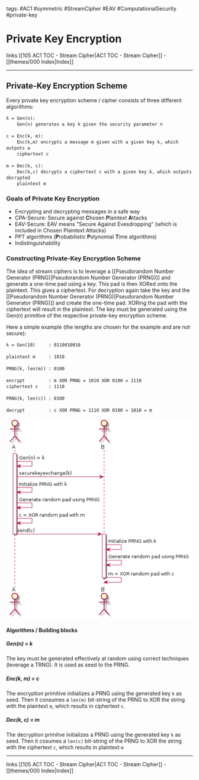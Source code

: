 tags: #AC1 #symmetric #StreamCipher #EAV #ComputationalSecurity #private-key

# Private Key Encryption

links [[105 AC1 TOC - Stream Cipher|AC1 TOC - Stream Cipher]] - [[themes/000 Index|Index]]

---
## Private-Key Encryption Scheme

Every private key encryption scheme / cipher consists of three different algorithms:
```
k = Gen(n):
	Gen(n) generates a key k given the security parameter n

c = Enc(k, m):
	Enc(k,m) encrypts a message m given with a given key k, which outputs a 
	ciphertext c

m = Dec(k, c):
	Dec(k,c) decrypts a ciphertext c with a given key k, which outputs decrypted 
	plaintext m
```

### Goals of Private Key Encryption

- Encrypting and decrypting messages in a safe way
- CPA-Secure: Secure against **C**hosen **P**laintext **A**ttacks
- EAV-Secure: EAV means "Secure Against Evesdropping" (which is included in Chosen Plaintext Attacks)
- PPT algorithms (**P**robabilistic **P**olynomial **T**ime algorithms)
- Indistinguishability

### Constructing Private-Key Encryption Scheme
The idea of stream ciphers is to leverage a [[Pseudorandom Number Generator (PRNG)|Pseudorandom Number Generator (PRNG)]] and generate a one-time pad using a key. This pad is then XORed onto the plaintext. This gives a ciphertext. For decryption again take the key and the [[Pseudorandom Number Generator (PRNG)|Pseudorandom Number Generator (PRNG)]] and create the one-time pad. XORing the pad with the ciphertext will result in the plaintext. The key must be generated using the Gen(n) primitive of the respective private-key encryption scheme.

Here a simple example (the lengths are chosen for the example and are not secure):

```
k = Gen(10)     : 0110010010

plaintext m     : 1010

PRNG(k, len(m)) : 0100

encrypt         : m XOR PRNG = 1010 XOR 0100 = 1110
ciphertext c    : 1110

PRNG(k, len(c)) : 0100

decrypt         : c XOR PRNG = 1110 XOR 0100 = 1010 = m
```

![](_media/diagrams/stream_cipher_sequence_diagram.png)

#### Algorithms / Building blocks

##### Gen(n) = k
The key must be generated effectively at random using correct techniques (leverage a TRNG). It is used as seed to the PRNG.

##### Enc(k, m) = c
The encryption primitive initializes a PRNG using the generated key `k` as seed. Then it consumes a `len(m)` bit-string of the PRNG to XOR the string with the plaintext `m`, which results in ciphertext `c`.

##### Dec(k, c) = m
The decryption primitve initializes a PRNG using the generated key `k` as seed. Then it cosumes a `len(c)` bit-string of the PRNG to XOR the string with the ciphertext `c`, which results in plaintext `m`

---
links [[105 AC1 TOC - Stream Cipher|AC1 TOC - Stream Cipher]] - [[themes/000 Index|Index]]



 
 
